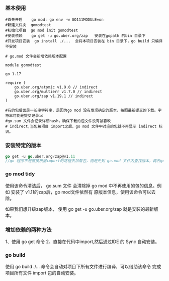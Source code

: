 ### 基本使用

```shell
#首先开启 	 go mod: go env -w GO111MODULE=on
#新建文件夹  gomodtest
#初始化项目  go mod init gomodtest
#安装依赖 	 go get -u go.uber.org/zap   安装在gopath 的bin 目录下
#开发项目安装  go install ./...  会将本项目安装在 bin 目录下，go build 只编译不安装

# go.mod 文件会新增依赖版本配置

module gomodtest

go 1.17

require (
	go.uber.org/atomic v1.9.0 // indirect
	go.uber.org/multierr v1.7.0 // indirect
	go.uber.org/zap v1.19.1 // indirect
)

#有的包后面是一长串字符串，是因为go mod 没有发现确定的版本，按照最新提交的下载。字符串可能是提交记录id
#go.sum 文件会记录详细hash，确保下载的包文件没有被篡改
# indirect,当包被项目 import之后，go mod 文件中对应的包就不再显示 indirect 标识。

```



### 安装特定的版本

```go
go get -u go.uber.org/zap@v1.11
//go 程序不是直接根据import的路径去加载包，而是先到 go.mod 文件内查找版本，再去gopath目录对应版本目录加载文件。
```

### go mod tidy

使用该命令清洁后， go.sum 文件 会清除掉 go mod 中不再使用的包的信息。例如 安装了 v1.11的zap后，go mod文件依然有 原版本信息，使用该命令可以去除。

如果我们想升级zap版本， 使用 go get -u go.uber.org/zap 就是安装的最新版本。 



### 增加依赖的两种方法

1、使用 go get 命令   2、直接在代码中import,然后通过IDE 的 Sync 自动安装。



### go build

使用 go build ./...   命令会自动对项目下所有文件进行编译，可以借助该命令 完成项目所有文件 import 包的自动安装。